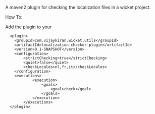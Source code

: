 A maven2 plugin for checking the localization files in a wicket project.

 How To:

 Add the plugin to your <build><plugins>


	  <plugin>
		<groupId>com.vijaykiran.wicket.utils</groupId>
		<artifactId>localization-checker-plugin</artifactId>
		<version>0.1-SNAPSHOT</version>
		<configuration>
			<strictChecking>true</strictChecking>
			<quiet>false</quiet>
			<checkLocales>nl,fr,it</checkLocales>
		</configuration>
		<executions>
                <execution>
                    <goals>
                        <goal>check</goal>
                    </goals>
                </execution>
            </executions>
	  </plugin>
